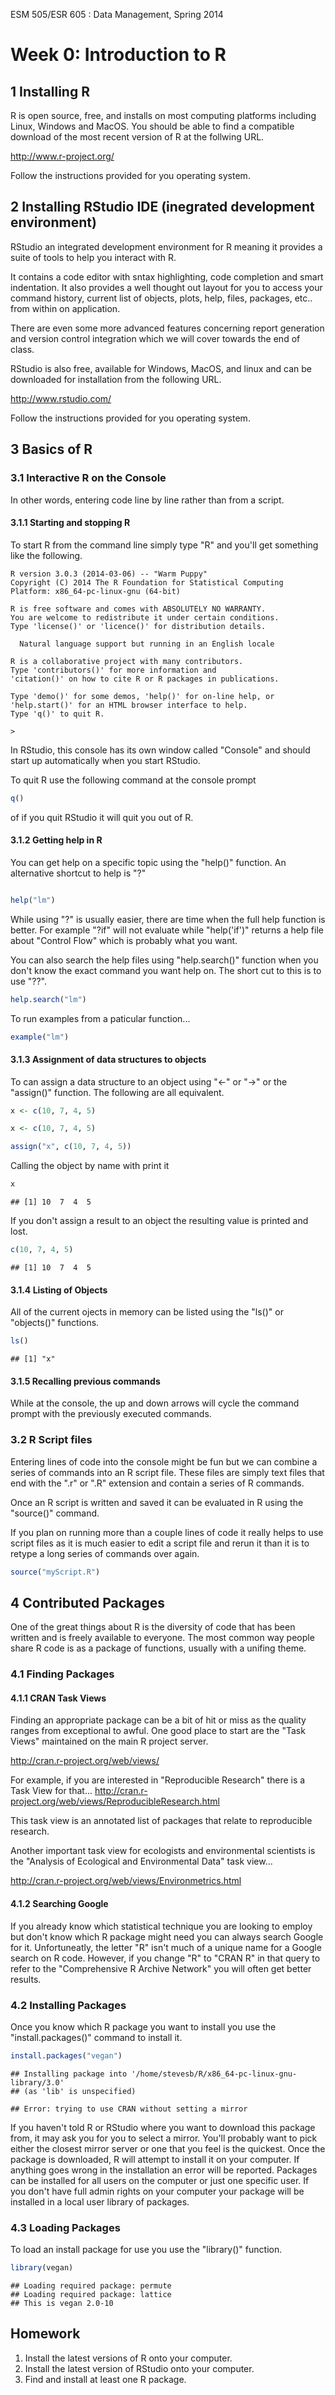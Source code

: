 ESM 505/ESR 605 : Data Management, Spring 2014

Week 0: Introduction to R
====================

## 1 Installing R

R is open source, free, and installs on most computing platforms including Linux, Windows and MacOS.  You should be able to find a compatible download of the most recent version of R at the follwing URL.

http://www.r-project.org/

Follow the instructions provided for you operating system.

## 2 Installing RStudio IDE (inegrated development environment)
RStudio  an integrated development environment for R meaning it provides a suite of tools to help you interact with R.  

It contains a code editor with sntax highlighting, code completion and smart indentation.   It also provides a well thought out layout for you to access your command history, current list of objects, plots, help, files, packages, etc.. from within on application.

There are even some more advanced features concerning report generation and version control integration which we will cover towards the end of class.
  
RStudio is also free, available for Windows, MacOS, and linux and can be downloaded for installation from the following URL. 

http://www.rstudio.com/


Follow the instructions provided for you operating system.

## 3 Basics of R

### 3.1  Interactive R on the Console

In other words, entering code line by line rather than from a script.

#### 3.1.1   Starting and stopping R

To start R from the command line simply type "R" and you'll get something like the following.

```{}
R version 3.0.3 (2014-03-06) -- "Warm Puppy"
Copyright (C) 2014 The R Foundation for Statistical Computing
Platform: x86_64-pc-linux-gnu (64-bit)

R is free software and comes with ABSOLUTELY NO WARRANTY.
You are welcome to redistribute it under certain conditions.
Type 'license()' or 'licence()' for distribution details.

  Natural language support but running in an English locale

R is a collaborative project with many contributors.
Type 'contributors()' for more information and
'citation()' on how to cite R or R packages in publications.

Type 'demo()' for some demos, 'help()' for on-line help, or
'help.start()' for an HTML browser interface to help.
Type 'q()' to quit R.

>
```

In RStudio, this console has its own window called "Console" and should start up automatically when you start RStudio.

To quit R use the following command at the console prompt


```r
q()

```

 of if you quit RStudio it will quit you out of R.


#### 3.1.2  Getting help in R

You can get help on a specific topic using the "help()" function.  An alternative shortcut to help is "?"


```r

help("lm")

```

While using "?" is usually easier, there are time when the full help function is better.   For example "?if" will not evaluate while "help('if')" returns a help file about "Control Flow" which is probably what you want.


You can also search the help files using "help.search()" function when you don't know the exact command you want help on.  The short cut to this is to use "??".


```r
help.search("lm")

```


To run examples from a paticular function...


```r
example("lm")
```



#### 3.1.3  Assignment of data structures to objects

To can assign a data structure to an object using "<-" or "->" or the "assign()" function.  The following are all equivalent.


```r
x <- c(10, 7, 4, 5)

x <- c(10, 7, 4, 5)

assign("x", c(10, 7, 4, 5))
```


Calling the object by name with print it


```r
x
```

```
## [1] 10  7  4  5
```


If you don't assign a result to an object the resulting value is printed and lost.


```r
c(10, 7, 4, 5)
```

```
## [1] 10  7  4  5
```



#### 3.1.4  Listing of Objects

All of the current ojects in memory can be listed using the "ls()" or "objects()" functions.


```r
ls()
```

```
## [1] "x"
```


#### 3.1.5  Recalling previous commands

While at the console, the up and down arrows will cycle the command prompt with the previously executed commands.


### 3.2  R Script files

Entering lines of code into the console might be fun but we can combine a series of commands into an R script file.  These files are simply text files that end with the ".r" or ".R" extension and contain a series of R commands.

Once an R script is written and saved it can be evaluated in R using the "source()" command.

If you plan on running more than a couple lines of code it really helps to use script files as it is much easier to edit a script file and rerun it than it is to retype a long series of commands over again.


```r
source("myScript.R")
```


## 4  Contributed Packages

One of the great things about R is the diversity of code that has been written and is freely available to everyone.   The most common way people share R code is as a package of functions, usually with a unifing theme.

### 4.1 Finding Packages

#### 4.1.1 CRAN Task Views
Finding an appropriate package can be a bit of hit or miss as the quality ranges from exceptional to awful. One good place to start are the "Task Views" maintained on the main R project server.

http://cran.r-project.org/web/views/

For example, if you are interested in "Reproducible Research" there is a Task View for that...
http://cran.r-project.org/web/views/ReproducibleResearch.html

This task view is an annotated list of packages that relate to reproducible research.

Another important task view for ecologists and environmental scientists is the "Analysis of Ecological and Environmental Data" task view...

http://cran.r-project.org/web/views/Environmetrics.html


#### 4.1.2 Searching Google
If you already know which statistical technique you are looking to employ but don't know which R package might need you can always search Google for it.  Unfortuneatly, the letter "R" isn't much of a unique name for a Google search on R code. However, if you change "R" to  "CRAN R" in that query to refer to the "Comprehensive R Archive Network" you will often get better results.

### 4.2 Installing Packages
Once you know which R package you want to install you use the "install.packages()" command to install it.


```r
install.packages("vegan")
```

```
## Installing package into '/home/stevesb/R/x86_64-pc-linux-gnu-library/3.0'
## (as 'lib' is unspecified)
```

```
## Error: trying to use CRAN without setting a mirror
```

If you haven't told R or RStudio where you want to download this package from, it may ask you for you to select a mirror.  You'll probably want to pick either the closest mirror server or one that you feel is the quickest.    Once the package is downloaded, R will attempt to install it on your computer.  If anything goes wrong in the installation an error will be reported.  Packages can be installed for all users on the computer or just one specific user.  If you don't have full admin rights on your computer your package will be installed in a local user library of packages.

### 4.3 Loading Packages
To load an install package for use you use the "library()" function.


```r
library(vegan)
```

```
## Loading required package: permute
## Loading required package: lattice
## This is vegan 2.0-10
```


##  Homework

1. Install the latest versions of R onto your computer.
2. Install the latest version of RStudio onto your computer.
3. Find and install at least one R package.

